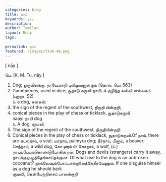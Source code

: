 ```yaml
---
categories: blog
title: நாய்
keywords: நாய்
description: 
author: Tamilan
layout: Ruby
tags: 
 
permalink: நாய்
featured: /images/ttak-48.png
---
```

  
[ nāy ]  
  
பெ. [K. M. Tu. nāy.]  
1. Dog; ஒருவிலங்கு. நாயேபன்றி புலிமுயனான்கும் (தொல். பொ.563)  
2. Gamepieces, used in dice; சூதாடு கருவி.நாயிடக் குழிந்த வல்லி னல்லகம் (புறநா. 52)  
s. a dog, சுனகன்;  
2. the sign of the regent of the southwest, நிருதி யின்குறி;  
3. conical pieces in the play of chess or ticklack, சூதாடுகருவி  
naayi நாயி dog  
s. A dog, ஞமலி,  
2. The sign of the regent of the southwest, நிருதியின்குறி  
3. Conical pieces in the play of chess or ticklack, சூதாடுகருவி.Of நாய், there are கடல்நாய், a seal; மரநாய், palmyra dog; நீர்நாய், மீனாய், a beaver; செந்நாய், a wild dog, கோ ணாய் or கோநாய், a wolf, (c.) நாயும்பேயுங்கொண்டுபோகின்றன. Dogs and devils (strangers) carry it away. நாய்க்குமுழுத்தேங்காய்தக்குமா. Of what use to the dog is an unbroken cocoanut? நாய்வேஷம்போட்டால்குலைத்தேதீரவேணும். If one disguise himsel as a dog he should bark  
ஞமலி, தென்மேற்றிசைப் பாலன்குறி